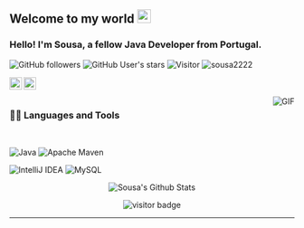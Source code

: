     
## Welcome to my world <img src="https://github.com/TheDudeThatCode/TheDudeThatCode/blob/master/Assets/Earth.gif" width="24px">

### Hello! I'm Sousa, a fellow Java Developer from Portugal.
![GitHub followers](https://img.shields.io/github/followers/sousa2222?style=social) ![GitHub User's stars](https://img.shields.io/github/stars/sousa2222?style=social) ![Visitor](https://visitor-badge.laobi.icu/badge?page_id=sousa2222.repoName) <img src="https://komarev.com/ghpvc/?username=sousa2222" alt="sousa2222" />

<a href="https://www.instagram.com/ssousa222">
  <img align="left" alt="Sousa" width="22px" src="https://cdn.jsdelivr.net/npm/simple-icons@v3/icons/instagram.svg" />
</a>

<a href="https://discord.gg/3T3MTAe4mj">
  <img align="left" alt="Sousa" width="22px" src="https://cdn.jsdelivr.net/npm/simple-icons@3.13.0/icons/discord.svg" />
</a>


<br />
<br />

  <img align="right" alt="GIF" src="https://media.giphy.com/media/836HiJc7pgzy8iNXCn/giphy.gif" />
  
### 👨‍💻 Languages and Tools

<br />

![Java](https://img.shields.io/badge/java-%23ED8B00.svg?style=for-the-badge&logo=openjdk&logoColor=white)
![Apache Maven](https://img.shields.io/badge/Apache%20Maven-C71A36?style=for-the-badge&logo=Apache%20Maven&logoColor=white)

![IntelliJ IDEA](https://img.shields.io/badge/IntelliJIDEA-000000.svg?style=for-the-badge&logo=intellij-idea&logoColor=white) 
![MySQL](https://img.shields.io/badge/mysql-%2300f.svg?style=for-the-badge&logo=mysql&logoColor=white)



<p align='center'>
  <img align="center" src="https://github-readme-stats.vercel.app/api?username=sousa2222&show_icons=true&title_color=fff&icon_color=79ff97&text_color=efefef&bg_color=24292e" alt="Sousa's Github Stats">
</p>

<p align='center'>
  <img src="https://visitor-badge.glitch.me/badge?page_id=sousa2222" alt="visitor badge"/>
</p>

-----
